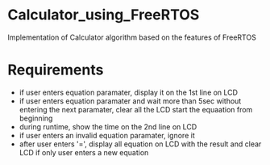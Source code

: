 # Calculator_using_FreeRTOS
Implementation of Calculator algorithm based on the features of FreeRTOS

# Requirements
* if user enters equation paramater, display it on the 1st line on LCD
* if user enters equation paramater and wait more than 5sec without entering the next paramater, clear all the LCD start the equaation from beginning
* during runtime, show the time on the 2nd line on LCD
* if user enters an invalid equation paramater, ignore it
* after user enters '=', display all equation on LCD with the result and clear LCD if only user enters a new equation

